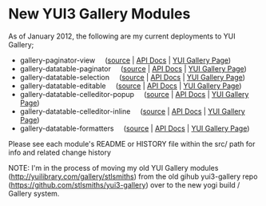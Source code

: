 New YUI3 Gallery Modules
========================

As of January 2012, the following are my current deployments to YUI Gallery;
* gallery-paginator-view  &nbsp;&nbsp;&nbsp;  ([source](https://github.com/stlsmiths/new-gallery/tree/master/src/gallery-paginator-view) | [API Docs](http://stlsmiths.github.com/new-gallery/modules/gallery-paginator-view.html) | [YUI Gallery Page](http://yuilibrary.com/gallery/show/paginator-view))
* gallery-datatable-paginator  &nbsp;&nbsp;&nbsp; ([source](https://github.com/stlsmiths/new-gallery/tree/master/src/gallery-datatable-paginator) | [API Docs](http://stlsmiths.github.com/new-gallery/modules/gallery-datatable-paginator.html) | [YUI Gallery Page](http://yuilibrary.com/gallery/show/datatable-paginator))
* gallery-datatable-selection  &nbsp;&nbsp;&nbsp;  ([source](https://github.com/stlsmiths/new-gallery/tree/master/src/gallery-datatable-selection) | [API Docs](http://stlsmiths.github.com/new-gallery/modules/gallery-datatable-selection.html) | [YUI Gallery Page](http://yuilibrary.com/gallery/show/datatable-selection))
* gallery-datatable-editable  &nbsp;&nbsp;&nbsp;  ([source](https://github.com/stlsmiths/new-gallery/tree/master/src/gallery-datatable-editable) | [API Docs](http://stlsmiths.github.com/new-gallery/modules/gallery-datatable-editable.html) | [YUI Gallery Page](http://yuilibrary.com/gallery/show/datatable-editable))
* gallery-datatable-celleditor-popup  &nbsp;&nbsp;&nbsp;  ([source](https://github.com/stlsmiths/new-gallery/tree/master/src/gallery-datatable-celleditor-popup) | [API Docs](http://stlsmiths.github.com/new-gallery/modules/gallery-datatable-celleditor-popup.html) | [YUI Gallery Page](http://yuilibrary.com/gallery/show/datatable-celleditor-popup))
* gallery-datatable-celleditor-inline  &nbsp;&nbsp;&nbsp;  ([source](https://github.com/stlsmiths/new-gallery/tree/master/src/gallery-datatable-celleditor-inline) | [API Docs](http://stlsmiths.github.com/new-gallery/modules/gallery-datatable-celleditor-inline.html) | [YUI Gallery Page](http://yuilibrary.com/gallery/show/datatable-celleditor-inline))
* gallery-datatable-formatters  &nbsp;&nbsp;&nbsp; ([source](https://github.com/stlsmiths/new-gallery/tree/master/src/gallery-datatable-formatters) | [API Docs](http://stlsmiths.github.com/new-gallery/modules/gallery-datatable-formatters.html) | [YUI Gallery Page](http://yuilibrary.com/gallery/show/datatable-formatters))

Please see each module's README or HISTORY file within the src/ path for info and related change history

NOTE: I'm in the process of moving my old YUI Gallery modules (http://yuilibrary.com/gallery/stlsmiths) from the old gihub yui3-gallery repo (https://github.com/stlsmiths/yui3-gallery) over to the new yogi build / Gallery system.

